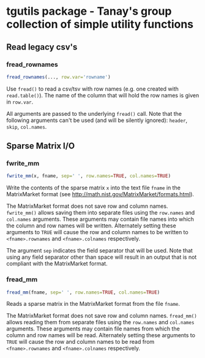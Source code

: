 tgutils package - Tanay's group collection of simple utility functions
======================================================================

Read legacy csv's
-----------------

### fread\_rownames

``` r
fread_rownames(..., row.var='rowname')
```

Use `fread()` to read a csv/tsv with row names (e.g. one created with `read.table()`). The name of the column that will hold the row names is given in `row.var`.

All arguments are passed to the underlying `fread()` call. Note that the following arguments can't be used (and will be silently ignored): `header`, `skip`, `col.names`.

Sparse Matrix I/O
-----------------

### fwrite\_mm

``` r
fwrite_mm(x, fname, sep=' ', row.names=TRUE, col.names=TRUE)
```

Write the contents of the sparse matrix `x` into the text file `fname` in the MatrixMarket format (see <http://math.nist.gov/MatrixMarket/formats.html>).

The MatrixMarket format does not save row and column names. `fwrite_mm()` allows saving them into separate files using the `row.names` and `col.names` arguments. These arguments may contain file names into which the column and row names will be written. Alternately setting these arguments to `TRUE` will cause the row and column names to be written to `<fname>.rownames` and `<fname>.colnames` respectively.

The argument `sep` indicates the field separator that will be used. Note that using any field separator other than space will result in an output that is not compliant with the MatrixMarket format.

### fread\_mm

``` r
fread_mm(fname, sep=' ', row.names=TRUE, col.names=TRUE)
```

Reads a sparse matrix in the MatrixMarket format from the file `fname`.

The MatrixMarket format does not save row and column names. `fread_mm()` allows reading them from separate files using the `row.names` and `col.names` arguments. These arguments may contain file names from which the column and row names will be read. Alternately setting these arguments to `TRUE` will cause the row and column names to be read from `<fname>.rownames` and `<fname>.colnames` respectively.
